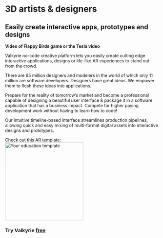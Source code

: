 # 3D artists & designers
## Easily create interactive apps, prototypes and designs

**Video of Flappy Birds game or the Tesla video**

Valkyrie no-code creative platform lets you easily create cutting edge interactive applications, designs or life-like AR experiences to stand out from the crowd.  

There are 65 million designers and modelers in the world of which only 11 million are software developers. Designers have great ideas. We empower them to flesh these ideas into applications.  

Prepare for the reality of tomorrow’s market and become a professional capable of designing a beautiful user interface & package it in a software application that has a business impact. Compete for higher paying development work without having to learn how to code!    

Our intuitive timeline-based interface streamlines production pipelines, allowing quick and easy mixing of multi-format digital assets into interactive designs and prototypes.  

Check out this AR template:  
<a href="https://www.talansoft.com/md/docs/VlkSamples/ar-dragon"><img src= "https://cdn2.talansoft.com/ftp/img/www/Dragon-AR-3.png" alt="Your education template" width="256"></a>  
### Try Valkyrie [**free**](https://www.talansoft.com/vlk/downloads)  